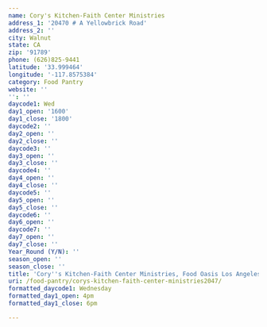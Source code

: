 ```yaml
---
name: Cory's Kitchen-Faith Center Ministries
address_1: '20470 # A Yellowbrick Road'
address_2: ''
city: Walnut
state: CA
zip: '91789'
phone: (626)825-9441
latitude: '33.999464'
longitude: '-117.8575384'
category: Food Pantry
website: ''
'': ''
daycode1: Wed
day1_open: '1600'
day1_close: '1800'
daycode2: ''
day2_open: ''
day2_close: ''
daycode3: ''
day3_open: ''
day3_close: ''
daycode4: ''
day4_open: ''
day4_close: ''
daycode5: ''
day5_open: ''
day5_close: ''
daycode6: ''
day6_open: ''
daycode7: ''
day7_open: ''
day7_close: ''
Year_Round (Y/N): ''
season_open: ''
season_close: ''
title: 'Cory''s Kitchen-Faith Center Ministries, Food Oasis Los Angeles'
uri: /food-pantry/corys-kitchen-faith-center-ministries2047/
formatted_daycode1: Wednesday
formatted_day1_open: 4pm
formatted_day1_close: 6pm

---
```

